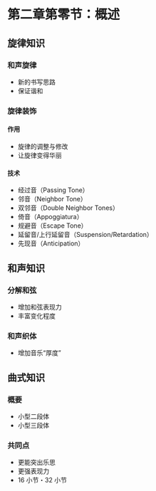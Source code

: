 # 第二章第零节：概述

## 旋律知识

### 和声旋律

- 新的书写思路
- 保证谐和

### 旋律装饰

#### 作用

- 旋律的调整与修改
- 让旋律变得华丽

#### 技术

- 经过音（Passing Tone）
- 邻音（Neighbor Tone）
- 双邻音（Double Neighbor Tones）
- 倚音（Appoggiatura）
- 规避音（Escape Tone）
- 延留音/上行延留音（Suspension/Retardation）
- 先现音（Anticipation）

## 和声知识

### 分解和弦

- 增加和弦表现力
- 丰富变化程度

### 和声织体

- 增加音乐“厚度”

## 曲式知识

### 概要

- 小型二段体
- 小型三段体

### 共同点

- 更能突出乐思
- 更强表现力
- 16 小节・32 小节